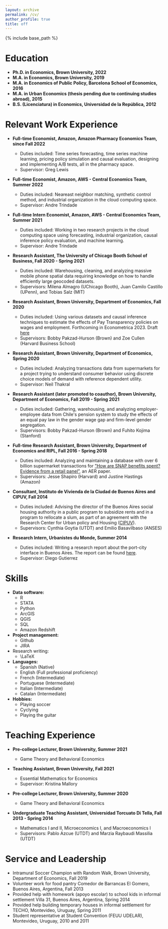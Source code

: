 ```yaml
---
layout: archive
permalink: /cv/
author_profile: true
title: off
---
```


{% include base_path %}


Education
======
* **Ph.D. in Economics, Brown University, 2022**
* **M.A. in Economics, Brown University, 2019**
* **M.A. in Economics of Public Policy, Barcelona School of Economics, 2016**
* **M.A. in Urban Economics (thesis pending due to continuing studies abroad), 2015**
* **B.S. (Licenciatura) in Economics, Universidad de la República, 2012**


Relevant Work Experience
======
* **Full-time Economist, Amazon, Amazon Pharmacy Economics Team, since Fall 2022**
  * Duties included: Time series forecasting, time series machine learning, pricing policy simulation and causal evaluation, designing and implementing A/B tests, all in the pharmacy space. 
  * Supervisor: Greg Lewis

* **Full-time Economist, Amazon, AWS - Central Economics Team, Summer 2022**
  * Duties included: Neareast neighbor matching, synthetic control method, and industrial organization in the cloud computing space.
  * Supervisor: Andre Trindade

* **Full-time Intern Economist, Amazon, AWS - Central Economics Team, Summer 2021**
  * Duties included: Working in two research projects in the cloud computing space using forecasting, industrial organization, causal inference policy evaluation, and machine learning.
  * Supervisor: Andre Trindade

* **Research Assistant, The University of Chicago Booth School of Business, Fall 2020 - Spring 2021**
  * Duties included: Warehousing, cleaning, and analyzing massive mobile phone spatial data requiring knowledge on how to handle efficiently large geocoded datasets.
  * Supervisors: Milena Almagro (UChicago Booth), Juan Camilo Castillo (UPenn), and Tobias Salz (MIT)

* **Research Assistant, Brown University, Department of Economics, Fall 2020**
  * Duties included:  Using various datasets and causal inference techniques to estimate the effects of Pay Transparency policies on wages and employment. Forthcoming in Econometrica 2023. Draft [here](https://docs.google.com/a/brown.edu/viewer?a=v&pid=sites&srcid=YnJvd24uZWR1fGJwaHxneDo3MGQ1ZWRlZmE1ZDgxN2Iw)
  * Supervisors: Bobby Pakzad-Hurson (Brown) and Zoe Cullen (Harvard Business School)
 
* **Research Assistant, Brown University, Department of Economics, Spring 2020**
  * Duties included: Analyzing transactions data from supermarkets for a project trying to understand consumer behavior using discrete choice models of demand with reference dependent utility.
  * Supervisor: Neil Thakral

* **Research Assistant (later promoted to coauthor), Brown University, Department of Economics, Fall 2019 - Spring 2021**
  * Duties included: Gathering, warehousing, and analyzing employer-employee data from Chile's pension system to study the effects of an equal pay law in the gender wage gap and firm-level gender segregation.
  * Supervisors: Bobby Pakzad-Hurson (Brown) and Fuhito Kojima (Stanford)

* **Full-time Research Assistant, Brown University, Department of Economics and RIPL, Fall 2016 - Spring 2018**
  * Duties included: Analyzing and maintaining a database with over 6 billion supermarket transactions for [”How are SNAP benefits spent? Evidence from a retail panel”](https://www.aeaweb.org/articles?id=10.1257/aer.20170866), an AER paper.
  * Supervisors: Jesse Shapiro (Harvard) and Justine Hastings (Amazon)

* **Consultant, Instituto de Vivienda de la Ciudad de Buenos Aires and CIPUV, Fall 2014**
  * Duties included: Advising the director of the Buenos Aires social housing authority in a public program to subsidize rents and in a program to rellocate a slum, as part of an agreement with the Research Center for Urban policy and Housing ([CIPUV](https://www.utdt.edu/ver_contenido.php?id_contenido=10061&id_item_menu=15810)).
  * Supervisors: Cynthia Goytia (UTDT) and Emilio Basavilbaso (ANSES)

* **Research Intern, Urbanistes du Monde, Summer 2014**
  * Duties included: Writing a research report about the port-city interface in Buenos Aires. The report can be found [here](https://drive.google.com/file/d/112Iprn4kNDdO5DCwvZXNosGHrQhc_vBh/view?usp=sharing).
  * Supervisor: Diego Gutierrez


Skills
======
* **Data software:**
  * R
  * STATA
  * Python
  * ArcGIS
  * QGIS
  * SQL
  * Amazon Redshift
* **Project management:**
  * Github
  * JIRA
* Research writing:
  * \LaTeX 
* **Languages:**
  * Spanish (Native)
  * English (Full professional proficiency)
  * French (Intermediate)
  * Portuguese (Intermediate)
  * Italian (Intermediate)
  * Catalan (Intermediate)
* **Hobbies:**
  * Playing soccer
  * Cyclying
  * Playing the guitar  


Teaching Experience
======
* **Pre-college Lecturer, Brown University, Summer 2021**
  * Game Theory and Behavioral Economics

* **Teaching Assistant, Brown University, Fall 2021**
  * Essential Mathematics for Economics
  * Supervisor: Kristina Mallory

* **Pre-college Lecturer, Brown University, Summer 2020**
  * Game Theory and Behavioral Economics 

* **Undergraduate Teaching Assistant, Universidad Torcuato Di Tella, Fall 2013 - Spring 2014**
  * Mathematics I and II, Microeconomics I, and Macroeconomics I
  * Supervisors: Pablo Azcue (UTDT) and Marzia Raybaudi Massilia (UTDT)
  

Service and Leadership
======
* Intramural Soccer Champion with Random Walk, Brown University, Department of Economics, Fall 2019
* Volunteer work for food pantry Comedor de Barrancas El Gomero, Buenos Aires, Argentina, Fall 2013
* Provided help with homework (apoyo escolar) to school kids in informal settlement Villa 31, Buenos Aires, Argentina, Spring 2014
* Provided help building temporary houses in informal settlement for TECHO, Montevideo, Uruguay, Spring 2011
* Student representative at Student Convention (FEUU UDELAR), Montevideo, Uruguay, 2010 and 2011
